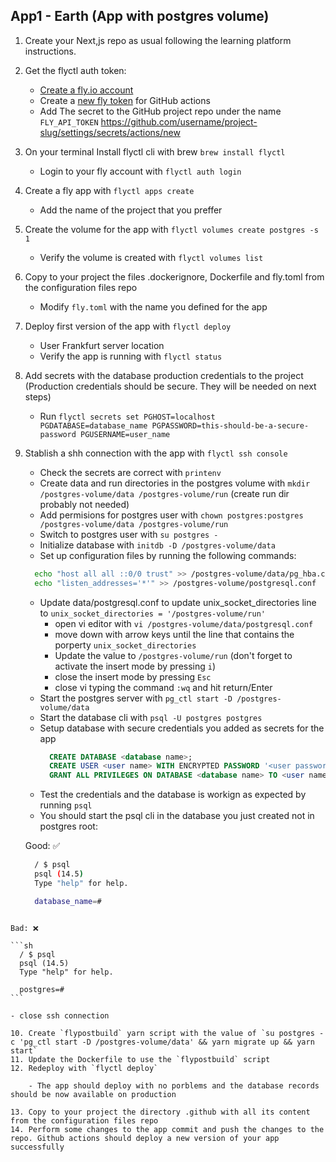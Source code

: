 ## App1 - Earth (App with postgres volume)

1. Create your Next,js repo as usual following the learning platform instructions.
2. Get the flyctl auth token:
   - [Create a fly.io account](https://fly.io/app/sign-up)
   - Create a [new fly token](https://fly.io/user/personal_access_tokens) for GitHub actions
   - Add The secret to the GitHub project repo under the name `FLY_API_TOKEN` https://github.com/username/project-slug/settings/secrets/actions/new
3. On your terminal Install flyctl cli with brew `brew install flyctl`
   - Login to your fly account with `flyctl auth login`
4. Create a fly app with `flyctl apps create`
   - Add the name of the project that you preffer
5. Create the volume for the app with `flyctl volumes create postgres -s 1`
   - Verify the volume is created with `flyctl volumes list`
6. Copy to your project the files .dockerignore, Dockerfile and fly.toml from the configuration files repo
   - Modify `fly.toml` with the name you defined for the app
7. Deploy first version of the app with `flyctl deploy`
   - User Frankfurt server location
   - Verify the app is running with `flyctl status`
8. Add secrets with the database production credentials to the project (Production credentials should be secure. They will be needed on next steps)
   - Run `flyctl secrets set PGHOST=localhost PGDATABASE=database_name PGPASSWORD=this-should-be-a-secure-password PGUSERNAME=user_name`
9. Stablish a shh connection with the app with `flyctl ssh console`

   - Check the secrets are correct with `printenv`
   - Create data and run directories in the postgres volume with `mkdir /postgres-volume/data /postgres-volume/run` (create run dir probably not needed)
   - Add permisions for postgres user with `chown postgres:postgres /postgres-volume/data /postgres-volume/run`
   - Switch to postgres user with `su postgres -`
   - Initialize database with `initdb -D /postgres-volume/data`
   - Set up configuration files by running the following commands:

   ```sh
     echo "host all all ::0/0 trust" >> /postgres-volume/data/pg_hba.conf
     echo "listen_addresses='*'" >> /postgres-volume/postgresql.conf
   ```

   - Update data/postgresql.conf to update unix_socket_directories line to `unix_socket_directories = '/postgres-volume/run'`
     - open vi editor with `vi /postgres-volume/data/postgresql.conf`
     - move down with arrow keys until the line that contains the porperty `unix_socket_directories`
     - Update the value to `/postgres-volume/run` (don't forget to activate the insert mode by pressing `i`)
     - close the insert mode by pressing `Esc`
     - close vi typing the command `:wq` and hit return/Enter
   - Start the postgres server with `pg_ctl start -D /postgres-volume/data`
   - Start the database cli with `psql -U postgres postgres`
   - Setup database with secure credentials you added as secrets for the app
     ```sql
       CREATE DATABASE <database name>;
       CREATE USER <user name> WITH ENCRYPTED PASSWORD '<user password>';
       GRANT ALL PRIVILEGES ON DATABASE <database name> TO <user name>;
     ```
   - Test the credentials and the database is workign as expected by running `psql`
   - You should start the psql cli in the database you just created not in postgres root:

   Good: ✅

   ```sh
     / $ psql
     psql (14.5)
     Type "help" for help.

     database_name=#
   ```

````

Bad: ❌

```sh
  / $ psql
  psql (14.5)
  Type "help" for help.

  postgres=#
```

- close ssh connection

10. Create `flypostbuild` yarn script with the value of `su postgres -c 'pg_ctl start -D /postgres-volume/data' && yarn migrate up && yarn start`
11. Update the Dockerfile to use the `flypostbuild` script
12. Redeploy with `flyctl deploy`

    - The app should deploy with no porblems and the database records should be now available on production

13. Copy to your project the directory .github with all its content from the configuration files repo
14. Perform some changes to the app commit and push the changes to the repo. Github actions should deploy a new version of your app successfully
````
